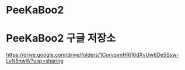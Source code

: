 # PeeKaBoo2

# PeeKaBoo2 구글 저장소
https://drive.google.com/drive/folders/1CorvqynHRi16dXvUw6De5Ssw-LvN5nwW?usp=sharing